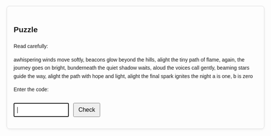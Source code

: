 <!doctype html>
<html lang="en">
<head>
  <meta charset="utf-8" />
  <meta name="viewport" content="width=device-width,initial-scale=1" />
  <title>QRPuzzle</title>
  <style>
    body { font-family: Arial, sans-serif; padding: 24px; max-width: 700px; margin:auto; line-height:1.6; }
    .card { border:1px solid #ddd; padding:18px; border-radius:8px; box-shadow: 0 2px 6px rgba(0,0,0,0.06); }
    input { padding:8px; font-size:16px; margin-top:12px; width:150px; }
    button { padding:8px 12px; font-size:16px; margin-left:8px; margin-top:12px; }
    .ok { color: green; font-weight: bold; }
    .bad { color: red; font-weight: bold; }
  </style>
</head>
<body>
  <div class="card">
    <h2>Puzzle</h2>
    <p>Read carefully:</p>
    <p>
      awhispering winds move softly,  
      beacons glow beyond the hills,  
      alight the tiny path of flame,  
      again, the journey goes on bright,  
      bunderneath the quiet shadow waits,  
      aloud the voices call gently,  
      beaming stars guide the way,  
      alight the path with hope and light,  
      alight the final spark ignites the night a is one, b is zero
      <br>
    </p>
    <p>Enter the code:</p>
    <input id="answer" maxlength="9" autofocus placeholder="" />
    <button onclick="check()">Check</button>
    <p id="msg"></p>
  </div>
  <script>
    function check(){
      const a = document.getElementById('answer').value.trim();
      const msg = document.getElementById('msg');
      const correctCode = '101101101'; // sequence from poem
      if(!a){ 
        msg.textContent = 'Please enter the binary code.'; 
        msg.className='bad'; 
        return; 
      }
      if(a === correctCode){
        // LINK to the new hard mobile maze
        msg.innerHTML = '✅ Correct! <a href="maze.html">Click here for your next clue</a>';
        msg.className='ok';
      } else {
        msg.textContent = '❌ Wrong, try again.';
        msg.className='bad';
      }
    }
  </script>
</body>
</html>
